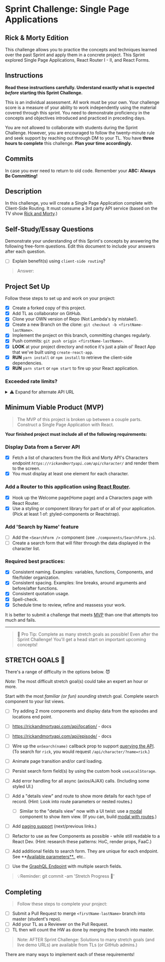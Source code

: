 # Sprint Challenge: Single Page Applications

## Rick & Morty Edition

This challenge allows you to practice the concepts and techniques learned over the past Sprint and apply them in a concrete project. This Sprint explored Single Page Applications, React Router I - II, and React Forms.

## Instructions

**Read these instructions carefully. Understand exactly what is expected *before* starting this Sprint Challenge.**

This is an individual assessment. All work must be your own. Your challenge score is a measure of your ability to work independently using the material covered through this sprint. You need to demonstrate proficiency in the concepts and objectives introduced and practiced in preceding days.

You are not allowed to collaborate with students during the Sprint Challenge. However, you are encouraged to follow the twenty-minute rule and seek support by reaching out through DM to your TL.
You have **three hours to complete** this challenge. **Plan your time accordingly.**

## Commits

In case you ever need to return to old code. Remember your **ABC: Always Be Committing!**

## Description

In this challenge, you will create a Single Page Application complete with Client-Side Routing. It must consume a 3rd party API service (based on the TV show [Rick and Morty](https://rickandmortyapi.com/documentation).)

## Self-Study/Essay Questions

Demonstrate your understanding of this Sprint's concepts by answering the following free-form questions. Edit this document to include your answers after each question.

-   [ ]  Explain benefit(s) using `client-side routing`?

> Answer:

## Project Set Up

Follow these steps to set up and work on your project:

-   [x]  Create a forked copy of this project.
-   [x]  Add TL as collaborator on GitHub.
-   [x]  Clone your OWN version of Repo (Not Lambda's by mistake!).
-   [x]  Create a new Branch on the clone: `git checkout -b <firstName-lastName>`.
-   [x]  Implement the project on this branch, committing changes regularly.
-   [x]  Push commits: `git push origin <firstName-lastName>`.
-   [x]  **LOOK** at your project directory and notice it's just a plain ol' React App that we've built using `create-react-app`.
-   [x]  **RUN** `yarn install` or `npm install` to retrieve the client-side dependencies.
-   [x]  **RUN** `yarn start` or `npm start` to fire up your React application.

### Exceeded rate limits?

<details>
<summary>⚠️ Expand for alternate API URL</summary>

If the [main API service](https://rickandmortyapi.com/documentation) goes down, or you exceed rate limits, try the following URL:

**[Backup URL:](https://rick-api.herokuapp.com/api/)** `https://rick-api.herokuapp.com/api/`

You can still be locked out - watch your [chrome devtools' network panel](https://developers.google.com/web/tools/chrome-devtools/network/reference) to make sure you aren't making too many requests.
</details>

## Minimum Viable Product (MVP)

> The MVP of this project is broken up between a couple parts.
Construct a Single Page Application with React.

**Your finished project must include all of the following requirements:**

### Display Data from a Server API

-   [x]  Fetch a list of characters from the Rick and Morty API's Characters endpoint *`https://rickandmortyapi.com/api/character/`* and render them to the screen.
-   [x]  You must display at least one element for each character.

### Add a Router to this application using [React Router](https://reacttraining.com/react-router/web/guides/quick-start).

-   [x]  Hook up the Welcome page(Home page) and a Characters page with React Router.
-   [x]  Use a styling or component library for part of or all of your application. (Pick at least 1 of: [s](https://react-bootstrap.github.io/)tyled-components or Reactstrap).

### Add 'Search by Name' feature

-   [ ]  Add the `<SearchForm />` component (see `./components/SearchForm.js`).
-   [ ]  Create a search form that will filter through the data displayed in the character list.

### **Required best practices:**

-   [x]  Consistent naming. Examples: variables, functions, Components, and file/folder organization.
-   [x]  Consistent spacing. Examples: line breaks, around arguments and before/after functions.
-   [x]  Consistent quotation usage.
-   [x]  Spell-check.
-   [x]  Schedule time to review, refine and reassess your work.

It is better to submit a challenge that meets [MVP](https://en.wikipedia.org/wiki/Minimum_viable_product) than one that attempts too much and fails.

---

> 🚀 Pro Tip: Complete as many stretch goals as possible! Even after the Sprint Challenge! You'll get a head start on important upcoming concepts!

## STRETCH GOALS 💪

There's a range of difficulty in the options below. 😈

*Note:* The most difficult stretch goal(s) could take an expert an hour or more.

Start with the most *familiar (or fun) sounding* stretch goal.
Complete search component to your list views.

-   [ ] Try adding 2 more components and display data from the episodes and locations end point.
-   [ ] https://rickandmortyapi.com/api/location/ - docs
-   [ ] https://rickandmortyapi.com/api/episode/ - docs

-   [ ]  Wire up the `onSearch(name)` callback prop to support [querying the API](https://rickandmortyapi.com/documentation/#filter-characters). (To search for `rick`, you would request `/api/character/?name=rick`.)
-   [ ]  Animate page transition and/or card loading.
-   [ ]  Persist search form field(s) by using the custom hook `useLocalStorage`.
-   [ ]  Add error handling for all async (axios/AJAX) calls. (Including some styled UI.)
-   [ ]  Add a "details view" and route to show more details for each type of record. (Hint: Look into route parameters or nested routes.)
    -   [ ]  Similar to the "details view" now with a UI twist: use a [modal](https://react.semantic-ui.com/modules/modal/#variations-size) component to show item view. (If you can, build [modal with routes](https://codesandbox.io/s/react-router-modal-gallery-classes-example-z98l5).)
-   [ ]  Add [paging support](https://react.semantic-ui.com/addons/pagination/#types-pagination) (next/previous links.)
-   [ ]  Refactor to use as few Components as possible - while still readable to a React Dev. (Hint: research these patterns: HoC, render props, FaaC.)
-   [ ]  Add additional fields to search form. They are unique for each endpoint. See **[Available parameters**.](https://rickandmortyapi.com/documentation/#filter-characters), etc..
-   [ ]  Use the [GraphQL Endpoint](https://rickandmortyapi.com/documentation/#graphql) with multiple search fields.

> 💡Reminder: git commit -am 'Stretch Progress 💪'

## Completing

> Follow these steps to complete your project:

-   [ ]  Submit a Pull Request to merge `<firstName-lastName>` branch into master (student's repo).
-   [ ]  Add your TL as a Reviewer on the Pull Request.
-   [ ]  TL then will count the HW as done by merging the branch into master.

<!-- TLs: NOTE: use resources to coach, or share over zoom - avoid sharing entire solution folder. Share preview links if available. -->

> Note: AFTER Sprint Challenge: Solutions to many stretch goals (and live demo URLs) are available from TLs (or GitHub admins.)

There are many ways to implement each of these requirements!
